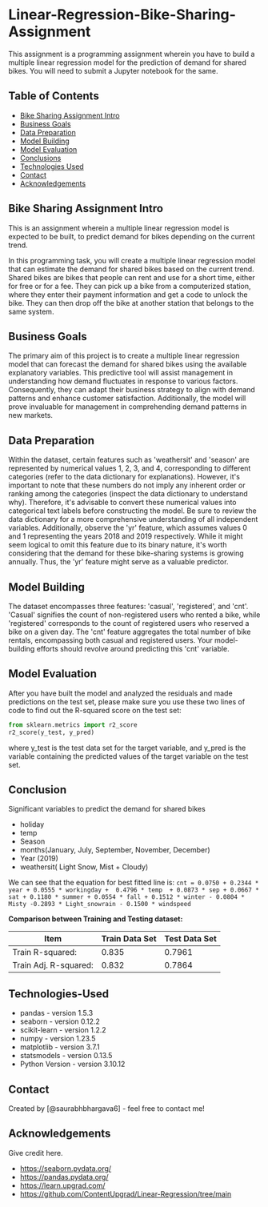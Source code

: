 # Linear-Regression-Bike-Sharing-Assignment
This assignment is a programming assignment wherein you have to build a multiple linear regression model for the prediction of demand for shared bikes. You will need to submit a Jupyter notebook for the same.


## Table of Contents
* [Bike Sharing Assignment Intro](#bike-sharing-assignment-intro)
* [Business Goals](#business-goals)
* [Data Preparation](#data-preparation)
* [Model Building](#model-building)
* [Model Evaluation](#model-evaluation)
* [Conclusions](#conclusions)
* [Technologies Used](#technologies-used)
* [Contact](#contact)
* [Acknowledgements](#acknowledgements)

<!-- You can include any other section that is pertinent to your problem -->
## Bike Sharing Assignment Intro
This is an assignment wherein a multiple linear regression model is expected to be built, to predict demand for bikes depending on the current trend.

In this programming task, you will create a multiple linear regression model that can estimate the demand for shared bikes based on the current trend. Shared bikes are bikes that people can rent and use for a short time, either for free or for a fee. They can pick up a bike from a computerized station, where they enter their payment information and get a code to unlock the bike. They can then drop off the bike at another station that belongs to the same system.

## Business Goals
The primary aim of this project is to create a multiple linear regression model that can forecast the demand for shared bikes using the available explanatory variables. This predictive tool will assist management in understanding how demand fluctuates in response to various factors. Consequently, they can adapt their business strategy to align with demand patterns and enhance customer satisfaction. Additionally, the model will prove invaluable for management in comprehending demand patterns in new markets.

##  Data Preparation
Within the dataset, certain features such as 'weathersit' and 'season' are represented by numerical values 1, 2, 3, and 4, corresponding to different categories (refer to the data dictionary for explanations). However, it's important to note that these numbers do not imply any inherent order or ranking among the categories (inspect the data dictionary to understand why). Therefore, it's advisable to convert these numerical values into categorical text labels before constructing the model. Be sure to review the data dictionary for a more comprehensive understanding of all independent variables. Additionally, observe the 'yr' feature, which assumes values 0 and 1 representing the years 2018 and 2019 respectively. While it might seem logical to omit this feature due to its binary nature, it's worth considering that the demand for these bike-sharing systems is growing annually. Thus, the 'yr' feature might serve as a valuable predictor.



## Model Building
The dataset encompasses three features: 'casual', 'registered', and 'cnt'. 'Casual' signifies the count of non-registered users who rented a bike, while 'registered' corresponds to the count of registered users who reserved a bike on a given day. The 'cnt' feature aggregates the total number of bike rentals, encompassing both casual and registered users. Your model-building efforts should revolve around predicting this 'cnt' variable.

## Model Evaluation
After you have built the model and analyzed the residuals and made predictions on the test set, please make sure you use these two lines of code to find out the R-squared score on the test set:

```python
from sklearn.metrics import r2_score
r2_score(y_test, y_pred)
```

where y_test is the test data set for the target variable, and y_pred is the variable containing the predicted values of the target variable on the test set.


## Conclusion

Significant variables to predict the demand for shared bikes

- holiday
- temp
- Season
- months(January, July, September, November, December)
- Year (2019)
- weathersit( Light Snow, Mist + Cloudy)

We can see that the equation for best fitted line is:
```cnt = 0.0750 + 0.2344 * year + 0.0555 * workingday +  0.4796 * temp  + 0.0873 * sep + 0.0667 * sat + 0.1180 * summer + 0.0554 * fall + 0.1512 * winter - 0.0804 * Misty -0.2893 * Light_snowrain - 0.1500 * windspeed```

**Comparison between Training and Testing dataset:**

| **Item**              | **Train Data Set** | **Test Data Set** |
| --------------------- | -------------------| -------------     |
| Train R-squared:      | 0.835              |  0.7961           |
| Train Adj. R-squared: | 0.832              |  0.7864           |


## Technologies-Used
- pandas - version 1.5.3
- seaborn - version 0.12.2
- scikit-learn - version 1.2.2
- numpy - version 1.23.5
- matplotlib - version 3.7.1
- statsmodels - version 0.13.5
- Python Version - version  3.10.12

## Contact
Created by [@saurabhbhargava6] - feel free to contact me!

## Acknowledgements
Give credit here.
- https://seaborn.pydata.org/
- https://pandas.pydata.org/
- https://learn.upgrad.com/
- https://github.com/ContentUpgrad/Linear-Regression/tree/main 

